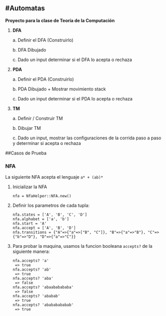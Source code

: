 #Automatas
-
**Proyecto para la clase de Teoría de la Computación**

1. **DFA**

    a. Definir el DFA (Construirlo)

    b. DFA Dibujado

    c. Dado un input determinar si el DFA lo acepta o rechaza

2. **PDA**
    
    a. Definir el PDA (Construirlo)
    
    b. PDA Dibujado + Mostrar movimiento stack
    
    c. Dado un input determinar si el PDA lo acepta o rechaza

3. **TM**

    a. Definir / Construir TM
    
    b. Dibujar TM
    
    c. Dado un input, mostrar las configuraciones de la corrida paso a paso y determinar si acepta o rechaza

##Casos de Prueba

### NFA

La siguiente NFA acepta el lenguaje `a* + (ab)*`

1. Inicializar la NFA

    `nfa = NfaHelper::NFA.new()`

2. Definir los parametros de cada tupla:

    ```
    nfa.states = ['A', 'B', 'C', 'D']
    nfa.alphabet = ['a', 'b']
    nfa.start = 'A'
    nfa.accept = ['A', 'B', 'D']
    nfa.transitions = {"A"=>{"a"=>["B", "C"]}, "B"=>{"a"=>"B"}, "C"=>{"b"=>"D"}, "D"=>{"a"=>"C"}}
    ```

3. Para probar la maquina, usamos la funcion booleana `accepts?` de la siguiente manera:

    ```
    nfa.accepts? 'a'
     => true
    nfa.accepts? 'ab'
     => true
    nfa.accepts? 'aba'
     => false
    nfa.accepts? 'abaababababa'
     => false
    nfa.accepts? 'ababab'
     => true
    nfa.accepts? 'abababababab'
     => true
    ```
